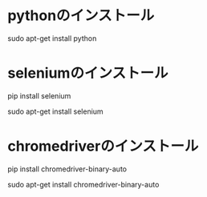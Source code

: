 # pythonのインストール
sudo apt-get install python

# seleniumのインストール
pip install selenium

sudo apt-get install selenium

# chromedriverのインストール
pip install chromedriver-binary-auto

sudo apt-get install chromedriver-binary-auto
